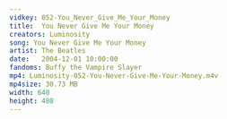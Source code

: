 ```yaml
---
vidkey: 052-You_Never_Give_Me_Your_Money
title:  You Never Give Me Your Money
creators: Luminosity
song: You Never Give Me Your Money
artist: The Beatles
date:   2004-12-01 10:00:00
fandoms: Buffy the Vampire Slayer
mp4: Luminosity-052-You-Never-Give-Me-Your-Money.m4v
mp4size: 30.73 MB
width: 640
height: 480
---
```



  